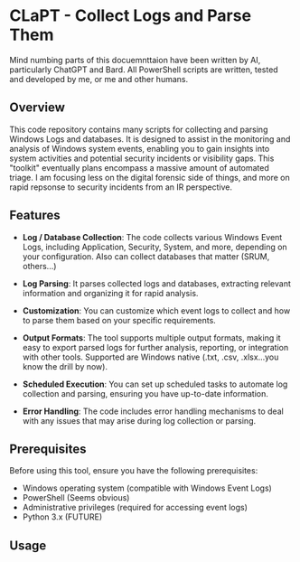 # CLaPT - Collect Logs and Parse Them

Mind numbing parts of this docuemnttaion have been written by AI, particularly ChatGPT and Bard. All PowerShell scripts are written, tested and developed by me, or me and other humans. 

## Overview

This code repository contains many scripts for collecting and parsing Windows Logs and databases. It is designed to assist in the monitoring and analysis of Windows system events, enabling you to gain insights into system activities and potential security incidents or visibility gaps. This "toolkit" eventually plans encompass a massive amount of automated triage. I am focusing less on the digital forensic side of things, and more on rapid repsonse to security incidents from an IR perspective.

## Features

- **Log / Database Collection**: The code collects various Windows Event Logs, including Application, Security, System, and more, depending on your configuration. Also can collect databases that matter (SRUM, others...)

- **Log Parsing**: It parses collected logs and databases, extracting relevant information and organizing it for rapid analysis.

- **Customization**: You can customize which event logs to collect and how to parse them based on your specific requirements.

- **Output Formats**: The tool supports multiple output formats, making it easy to export parsed logs for further analysis, reporting, or integration with other tools. Supported are Windows native (.txt, .csv, .xlsx...you know the drill by now). 

- **Scheduled Execution**: You can set up scheduled tasks to automate log collection and parsing, ensuring you have up-to-date information. 

- **Error Handling**: The code includes error handling mechanisms to deal with any issues that may arise during log collection or parsing.

## Prerequisites

Before using this tool, ensure you have the following prerequisites:

- Windows operating system (compatible with Windows Event Logs)
- PowerShell (Seems obvious)
- Administrative privileges (required for accessing event logs)
- Python 3.x (FUTURE)

## Usage
